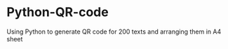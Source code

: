 Python-QR-code
==============
Using Python to generate QR code for 200 texts and arranging them in A4 sheet
